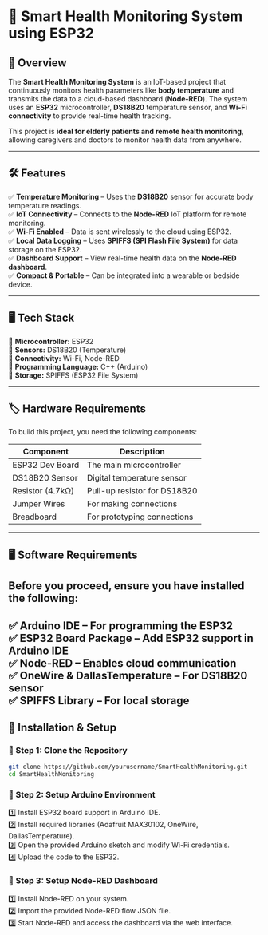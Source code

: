 # 🏥 Smart Health Monitoring System using ESP32  

## 📌 Overview  
The **Smart Health Monitoring System** is an IoT-based project that continuously monitors health parameters like **body temperature** and transmits the data to a cloud-based dashboard (**Node-RED**). The system uses an **ESP32** microcontroller, **DS18B20** temperature sensor, and **Wi-Fi connectivity** to provide real-time health tracking.  

This project is **ideal for elderly patients and remote health monitoring**, allowing caregivers and doctors to monitor health data from anywhere.  

---

## 🛠 Features  
✅ **Temperature Monitoring** – Uses the **DS18B20** sensor for accurate body temperature readings.  
✅ **IoT Connectivity** – Connects to the **Node-RED** IoT platform for remote monitoring.  
✅ **Wi-Fi Enabled** – Data is sent wirelessly to the cloud using ESP32.  
✅ **Local Data Logging** – Uses **SPIFFS (SPI Flash File System)** for data storage on the ESP32.  
✅ **Dashboard Support** – View real-time health data on the **Node-RED dashboard**.  
✅ **Compact & Portable** – Can be integrated into a wearable or bedside device.  

---

## 🖥️ Tech Stack  
🔹 **Microcontroller:** ESP32  
🔹 **Sensors:** DS18B20 (Temperature)  
🔹 **Connectivity:** Wi-Fi, Node-RED  
🔹 **Programming Language:** C++ (Arduino)  
🔹 **Storage:** SPIFFS (ESP32 File System)  

---

## 🏷 Hardware Requirements  
To build this project, you need the following components:  

| Component           | Description                            |  
|--------------------|------------------------------------|  
| ESP32 Dev Board    | The main microcontroller            |  
| DS18B20 Sensor    | Digital temperature sensor         |  
| Resistor (4.7kΩ)   | Pull-up resistor for DS18B20       |  
| Jumper Wires      | For making connections             |  
| Breadboard        | For prototyping connections        |  

---

## 🖥 Software Requirements  
## Before you proceed, ensure you have installed the following:  

✅ **Arduino IDE** – For programming the ESP32<br>
✅ **ESP32 Board Package** – Add ESP32 support in Arduino IDE  
✅ **Node-RED** – Enables cloud communication  
✅ **OneWire & DallasTemperature** – For DS18B20 sensor  
✅ **SPIFFS Library** – For local storage  
---

## 🚀 Installation & Setup  

### 🔹 Step 1: Clone the Repository  
```bash
git clone https://github.com/yourusername/SmartHealthMonitoring.git
cd SmartHealthMonitoring
```
### 🔹 Step 2: Setup Arduino Environment

1️⃣ Install ESP32 board support in Arduino IDE.<br>
2️⃣ Install required libraries (Adafruit MAX30102, OneWire, DallasTemperature).<br>
3️⃣ Open the provided Arduino sketch and modify Wi-Fi credentials.<br>
4️⃣ Upload the code to the ESP32.<br>

### 🔹 Step 3: Setup Node-RED Dashboard

1️⃣ Install Node-RED on your system.<br>
2️⃣ Import the provided Node-RED flow JSON file.<br>
3️⃣ Start Node-RED and access the dashboard via the web interface.<br>


